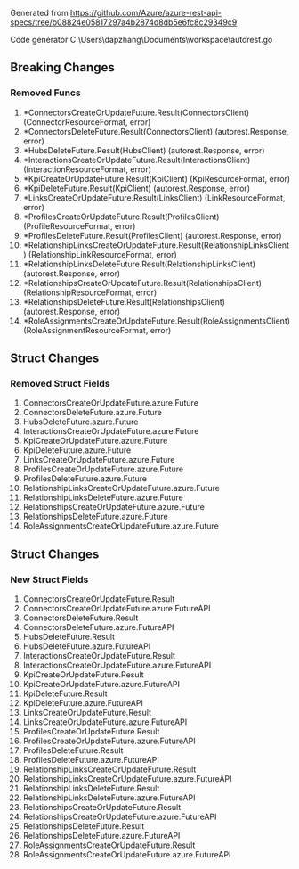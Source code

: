Generated from https://github.com/Azure/azure-rest-api-specs/tree/b08824e05817297a4b2874d8db5e6fc8c29349c9

Code generator C:\Users\dapzhang\Documents\workspace\autorest.go

## Breaking Changes

### Removed Funcs

1. *ConnectorsCreateOrUpdateFuture.Result(ConnectorsClient) (ConnectorResourceFormat, error)
1. *ConnectorsDeleteFuture.Result(ConnectorsClient) (autorest.Response, error)
1. *HubsDeleteFuture.Result(HubsClient) (autorest.Response, error)
1. *InteractionsCreateOrUpdateFuture.Result(InteractionsClient) (InteractionResourceFormat, error)
1. *KpiCreateOrUpdateFuture.Result(KpiClient) (KpiResourceFormat, error)
1. *KpiDeleteFuture.Result(KpiClient) (autorest.Response, error)
1. *LinksCreateOrUpdateFuture.Result(LinksClient) (LinkResourceFormat, error)
1. *ProfilesCreateOrUpdateFuture.Result(ProfilesClient) (ProfileResourceFormat, error)
1. *ProfilesDeleteFuture.Result(ProfilesClient) (autorest.Response, error)
1. *RelationshipLinksCreateOrUpdateFuture.Result(RelationshipLinksClient) (RelationshipLinkResourceFormat, error)
1. *RelationshipLinksDeleteFuture.Result(RelationshipLinksClient) (autorest.Response, error)
1. *RelationshipsCreateOrUpdateFuture.Result(RelationshipsClient) (RelationshipResourceFormat, error)
1. *RelationshipsDeleteFuture.Result(RelationshipsClient) (autorest.Response, error)
1. *RoleAssignmentsCreateOrUpdateFuture.Result(RoleAssignmentsClient) (RoleAssignmentResourceFormat, error)

## Struct Changes

### Removed Struct Fields

1. ConnectorsCreateOrUpdateFuture.azure.Future
1. ConnectorsDeleteFuture.azure.Future
1. HubsDeleteFuture.azure.Future
1. InteractionsCreateOrUpdateFuture.azure.Future
1. KpiCreateOrUpdateFuture.azure.Future
1. KpiDeleteFuture.azure.Future
1. LinksCreateOrUpdateFuture.azure.Future
1. ProfilesCreateOrUpdateFuture.azure.Future
1. ProfilesDeleteFuture.azure.Future
1. RelationshipLinksCreateOrUpdateFuture.azure.Future
1. RelationshipLinksDeleteFuture.azure.Future
1. RelationshipsCreateOrUpdateFuture.azure.Future
1. RelationshipsDeleteFuture.azure.Future
1. RoleAssignmentsCreateOrUpdateFuture.azure.Future

## Struct Changes

### New Struct Fields

1. ConnectorsCreateOrUpdateFuture.Result
1. ConnectorsCreateOrUpdateFuture.azure.FutureAPI
1. ConnectorsDeleteFuture.Result
1. ConnectorsDeleteFuture.azure.FutureAPI
1. HubsDeleteFuture.Result
1. HubsDeleteFuture.azure.FutureAPI
1. InteractionsCreateOrUpdateFuture.Result
1. InteractionsCreateOrUpdateFuture.azure.FutureAPI
1. KpiCreateOrUpdateFuture.Result
1. KpiCreateOrUpdateFuture.azure.FutureAPI
1. KpiDeleteFuture.Result
1. KpiDeleteFuture.azure.FutureAPI
1. LinksCreateOrUpdateFuture.Result
1. LinksCreateOrUpdateFuture.azure.FutureAPI
1. ProfilesCreateOrUpdateFuture.Result
1. ProfilesCreateOrUpdateFuture.azure.FutureAPI
1. ProfilesDeleteFuture.Result
1. ProfilesDeleteFuture.azure.FutureAPI
1. RelationshipLinksCreateOrUpdateFuture.Result
1. RelationshipLinksCreateOrUpdateFuture.azure.FutureAPI
1. RelationshipLinksDeleteFuture.Result
1. RelationshipLinksDeleteFuture.azure.FutureAPI
1. RelationshipsCreateOrUpdateFuture.Result
1. RelationshipsCreateOrUpdateFuture.azure.FutureAPI
1. RelationshipsDeleteFuture.Result
1. RelationshipsDeleteFuture.azure.FutureAPI
1. RoleAssignmentsCreateOrUpdateFuture.Result
1. RoleAssignmentsCreateOrUpdateFuture.azure.FutureAPI
